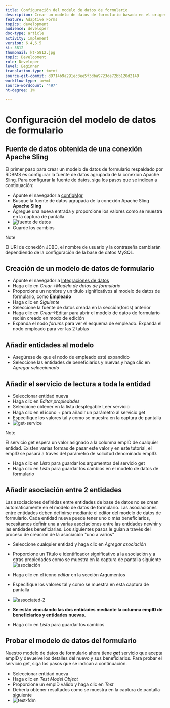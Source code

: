 ```yaml
---
title: Configuración del modelo de datos de formulario
description: Crear un modelo de datos de formulario basado en el origen de datos RDBMS
feature: Adaptive Forms
topics: development
audience: developer
doc-type: article
activity: implement
version: 6.4,6.5
kt: 5812
thumbnail: kt-5812.jpg
topic: Development
role: Developer
level: Beginner
translation-type: tm+mt
source-git-commit: d9714b9a291ec3ee5f3dba9723de72bb120d2149
workflow-type: tm+mt
source-wordcount: '497'
ht-degree: 1%

---
```




# Configuración del modelo de datos de formulario

## Fuente de datos obtenida de una conexión Apache Sling

El primer paso para crear un modelo de datos de formulario respaldado por RDBMS es configurar la fuente de datos agrupada de la conexión Apache Sling. Para configurar la fuente de datos, siga los pasos que se indican a continuación:

* Apunte el navegador a [configMgr](http://localhost:4502/system/console/configMgr)
* Busque la fuente de datos agrupada de la conexión Apache Sling **Apache Sling**
* Agregue una nueva entrada y proporcione los valores como se muestra en la captura de pantalla.
* ![fuente de datos](assets/data-source.png)
* Guarde los cambios

>[!NOTE]
>El URI de conexión JDBC, el nombre de usuario y la contraseña cambiarán dependiendo de la configuración de la base de datos MySQL.


## Creación de un modelo de datos de formulario

* Apunte el navegador a [Integraciones de datos](http://localhost:4502/aem/forms.html/content/dam/formsanddocuments-fdm)
* Haga clic en _Crear_->_Modelo de datos de formulario_
* Proporcione un nombre y un título significativos al modelo de datos de formulario, como **Empleado**
* Haga clic en _Siguiente_
* Seleccione la fuente de datos creada en la sección(foros) anterior
* Haga clic en _Crear_->Editar para abrir el modelo de datos de formulario recién creado en modo de edición
* Expanda el nodo _forums_ para ver el esquema de empleado. Expanda el nodo empleado para ver las 2 tablas

## Añadir entidades al modelo

* Asegúrese de que el nodo de empleado esté expandido
* Seleccione las entidades de beneficiarios y nuevas y haga clic en _Agregar seleccionado_

## Añadir el servicio de lectura a toda la entidad

* Seleccionar entidad nueva
* Haga clic en _Editar propiedades_
* Seleccione obtener en la lista desplegable Leer servicio
* Haga clic en el icono + para añadir un parámetro al servicio get
* Especifique los valores tal y como se muestra en la captura de pantalla
* ![get-service](assets/get-service.png)
>[!NOTE]
> El servicio get espera un valor asignado a la columna empID de cualquier entidad. Existen varias formas de pasar este valor y en este tutorial, el empID se pasará a través del parámetro de solicitud denominado empID.
* Haga clic en _Listo_ para guardar los argumentos del servicio get
* Haga clic en _Listo_ para guardar los cambios en el modelo de datos de formulario

## Añadir asociación entre 2 entidades

Las asociaciones definidas entre entidades de base de datos no se crean automáticamente en el modelo de datos de formulario. Las asociaciones entre entidades deben definirse mediante el editor del modelo de datos de formulario. Cada entidad nueva puede tener uno o más beneficiarios, necesitamos definir una a varias asociaciones entre las entidades newhir y las entidades beneficiarias.
Los siguientes pasos le guían a través del proceso de creación de la asociación &quot;uno a varios&quot;

* Seleccione cualquier entidad y haga clic en _Agregar asociación_
* Proporcione un Título e identificador significativo a la asociación y a otras propiedades como se muestra en la captura de pantalla siguiente
   ![asociación](assets/association-entities-1.png)

* Haga clic en el icono _editar_ en la sección Argumentos

* Especifique los valores tal y como se muestra en esta captura de pantalla
* ![associated-2](assets/association-entities.png)
* **Se están vinculando las dos entidades mediante la columna empID de beneficiarios y entidades nuevas.**
* Haga clic en _Listo_ para guardar los cambios

## Probar el modelo de datos del formulario

Nuestro modelo de datos de formulario ahora tiene **_get_** servicio que acepta empID y devuelve los detalles del nuevo y sus beneficiarios. Para probar el servicio get, siga los pasos que se indican a continuación.

* Seleccionar entidad nueva
* Haga clic en _Test Model Object_
* Proporcione un empID válido y haga clic en _Test_
* Debería obtener resultados como se muestra en la captura de pantalla siguiente
* ![test-fdm](assets/test-form-data-model.png)
